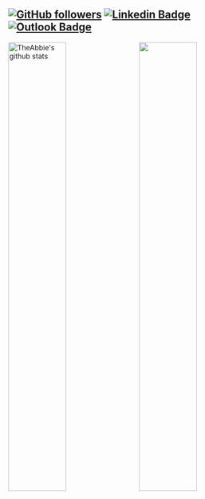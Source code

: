 [![GitHub followers](https://img.shields.io/github/followers/luizeduardocarvalho?label=Follow&style=social)](https://github.com/luizeduardocarvalho/?tab=follow)
[![Linkedin Badge](https://img.shields.io/badge/-luizeduardocarvalho-blue?style=flat-square&logo=Linkedin&logoColor=white&link=https://www.linkedin.com/in/luiz-eduardo-carvalho/)](https://www.linkedin.com/in/luiz-eduardo-carvalho/)
[![Outlook Badge](https://img.shields.io/badge/-luiz.ferreira.carvalho@hotmail.com-c14438?style=flat-square&logo=microsoft-outlook&logoColor=white&link=mailto:15203012@iubat.edu)](mailto:15203012@iubat.edu)
---
<img align="left" width="48%" src="https://github-readme-stats.vercel.app/api?username=luizeduardocarvalho&show_icons=true&include_all_commits=true&theme=dracula" alt="TheAbbie's github stats" />
<img align="right" width="48%" src="https://github-readme-stats.vercel.app/api/top-langs/?username=luizeduardocarvalho&layout=compact&theme=dracula" />
<!--
**luizeduardocarvalho/luizeduardocarvalho** is a ✨ _special_ ✨ repository because its `README.md` (this file) appears on your GitHub profile.

Here are some ideas to get you started:

- 🔭 I’m currently working on ...
- 🌱 I’m currently learning ...
- 👯 I’m looking to collaborate on ...
- 🤔 I’m looking for help with ...
- 💬 Ask me about ...
- 📫 How to reach me: ...
- 😄 Pronouns: ...
- ⚡ Fun fact: ...
-->

<img height="180em" src="https://github-readme-stats.vercel.app/api?username=luizeduardocarvalho&show_icons=true&hide_border=true&&count_private=true&include_all_commits=true" />
